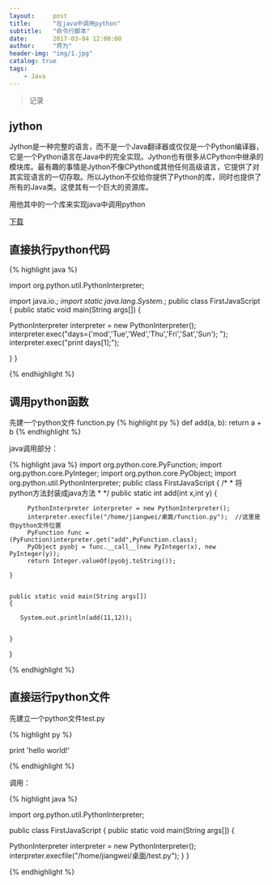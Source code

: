 ```yaml
---
layout:     post
title:      "在java中调用python"
subtitle:   "命令行脚本"
date:       2017-03-04 12:00:00
author:     "蒋为"
header-img: "img/1.jpg"
catalog: true
tags:
    - Java
---
```

>记录


## jython

Jython是一种完整的语言，而不是一个Java翻译器或仅仅是一个Python编译器，它是一个Python语言在Java中的完全实现。Jython也有很多从CPython中继承的模块库。最有趣的事情是Jython不像CPython或其他任何高级语言，它提供了对其实现语言的一切存取。所以Jython不仅给你提供了Python的库，同时也提供了所有的Java类。这使其有一个巨大的资源库。

用他其中的一个库来实现java中调用python

[下载](https://github.com/jiangwei1995910/jiangwei1995910.github.io/raw/master/files/jython-standalone-2.7.0.jar)

## 直接执行python代码


{% highlight java %}

import org.python.util.PythonInterpreter;
  
import java.io.*;
import static java.lang.System.*;
public class FirstJavaScript
{
 public static void main(String args[])
 {
    
  PythonInterpreter interpreter = new PythonInterpreter();
  interpreter.exec("days=('mod','Tue','Wed','Thu','Fri','Sat','Sun'); ");
  interpreter.exec("print days[1];");
    
    
 }
}


   
{% endhighlight %}

## 调用python函数

先建一个python文件 function.py
{% highlight py %}
def add(a, b):
    return a + b
{% endhighlight %}




java调用部分：


{% highlight java %}
import org.python.core.PyFunction;
import org.python.core.PyInteger;
import org.python.core.PyObject;
import org.python.util.PythonInterpreter;
public class FirstJavaScript
{
	/*
	 * 将python方法封装成java方法
	 * */
	public static int add(int x,int y)
	{
		

		 PythonInterpreter interpreter = new PythonInterpreter();
	     interpreter.execfile("/home/jiangwei/桌面/function.py");  //这里是你python文件位置
	     PyFunction func = (PyFunction)interpreter.get("add",PyFunction.class);
	     PyObject pyobj = func.__call__(new PyInteger(x), new PyInteger(y));
	     return Integer.valueOf(pyobj.toString());

	}
	
	
    public static void main(String args[])
    {
          
       System.out.println(add(11,12));
  
  
    }
}

{% endhighlight %}


## 直接运行python文件

先建立一个python文件test.py

{% highlight py %}


print 'hello world!'

{% endhighlight %}




调用：



{% highlight java %}



import org.python.util.PythonInterpreter;
  
public class FirstJavaScript
{
 public static void main(String args[])
 {
    
  PythonInterpreter interpreter = new PythonInterpreter();
  interpreter.execfile("/home/jiangwei/桌面/test.py");
 }
}

{% endhighlight %}








